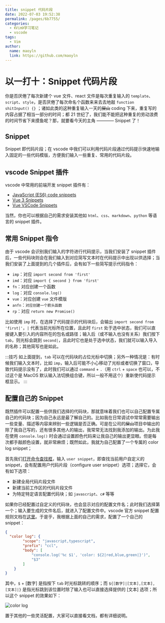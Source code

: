 ```yaml
---
title: snippet 代码片段
date: 2022-07-03 19:52:38
permalink: /pages/6b7755/
categories:
  - 《Vim》学习笔记
  - vscode
tags:
  - Vim
author:
  name: maoyln
  link: https://github.com/maoyln
---
```


# 以一打十：Snippet 代码片段

你是否厌倦了每次新建个 vue 文件、react 文件是每次重复输入的 `template`、`script`、`style`，是否厌倦了每次命名个函数来来去去地敲 `function shitInput() {}` ；诸如此类的这种重复输入一天的~~屎山~~ coding 下来，重复写的内容占据了相当一部分的时间；都 21 世纪了，我们能不能把这种重复的劳动浪费的时间节省下来摸鱼呢？那，就要看今天的主角 ———— Snippet 了！

## Snippet

Snippet 即代码片段；在 vscode 中我们可以利用代码片段通过代码提示快速地输入固定的一些代码模版，方便我们输入一些重复、常用的代码片段。

## vscode Snippet 插件

vscode 中常用的前端开发 snippet 插件有：

- [JavaScript (ES6) code snippets](https://marketplace.visualstudio.com/items?itemName=xabikos.JavaScriptSnippets)
- [Vue 3 Snippets](https://marketplace.visualstudio.com/items?itemName=hollowtree.vue-snippets)
- [Vue VSCode Snippets](https://marketplace.visualstudio.com/items?itemName=sdras.vue-vscode-snippets)

当然，你也可以根据自己的需求安装其他如 `html`、`css`、`markdown`、`python` 等语言的 snippet 插件。

## 常用 Snippet 指令

由于 vscode 会识别我们输入的字符进行代码提示，当我们安装了 snippet 插件后，一些代码块则会在我们输入到对应简写文本时在代码提示中出现以供选择；当我们安装了上面提到的几个插件后，会有如下一些简写提示代码指令：

- `imp`：对应 `import second from 'first'`
- `imd`：对应 `import { second } from 'first'`
- `fn`：对应创建一个函数
- `log`：对应 `console.log()`
- `vue`：对应创建 `vue` 文件模版
- `anfn`：`对应创建一个箭头函数`
- `rp`：对应 `return new Promise()`

比如使用 `imp` 时，在选择了代码提示的代码块后，会输出 `import second from 'first|'`，`|` 代表当前光标所在位置，且此时 `first` 处于选中状态，我们可以直接键入要引入的内容所在的包名或路径；输入后（或不输入也没有关系）我们按下 `tab`，则光标会跳到 `second|`，且此时它也是处于选中状态，我们就可以输入导入的名称；其他简写也是如此。

:::技巧
如上面提到，`tab` 可以在代码块的占位光标中切换；另外一种情况是：有时候我们输入文本时，比如 `imp`，输入后可能不小心移动了光标或者切换了窗口，导致代码提示没有了，此时我们可以通过 `command` + `.`（用 `ctrl` + `space` 也可以，不过这个是 MacOS 默认输入法切换组合键，所以一般不用这个）重新使代码提示框显示。
:::

## 配置自己的 Snippet

既然插件可以配置一些供我们选择的代码块，那就意味着我们也可以自己配置专属自己的代码块；因为自己永远是最了解自己的。比如我在日常调试中常常需要输出一些变量、描述等内容来辨别一些逻辑是否正确。可是在公司的~~屎山~~项目中输出的除了我自己写的，还有很多其他人的输出，我常常无法找到我添加的输出。为此我在使用 `console.log()` 时会通过设置颜色代码来让我自己的输出更显眼。但是每次都手敲颜色设置，就非常麻烦；既然如此，我就为自己配置了一个专属的 color log snippet；

首先我们[打开命令查找框](./day-21.md#查找命令)，输入 `user snippet`，即查找当前用户自定义的 snippet，会有配置用户代码片段（configure user snippet）选项；选择它，会有如下选项：

- 新建全局代码片段文件
- 新建当前工作区的代码片段文件
- 为特定特定语言配置代码块；如 `javascript`、`c#` 等等

如果你已经配置过自定义的代码块，也会显示对应的配置文件名；此时我们选择第一个；输入要生成的文件名后，就进入了配置文件中。vscode 官方 snippet 配置规则文档在[这里](https://code.visualstudio.com/docs/editor/userdefinedsnippets)。于是乎，我根据上面的自己的需求，配置了一个自己的 snippet：

```json
{
  "color log": {
		"scope": "javascript,typescript",
		"prefix": "ccl",
		"body": [
			"console.log('%c $1', 'color: ${2|red,blue,green|}')",
			"$3"
		]
	}
}
```

其中，`$` + [数字] 是指按下 `tab` 时光标跳转的顺序；而 `${[数字]|[文本],[文本],[文本]|}` 是指光标跳到该位置时除了输入也可以直接选择提供的 [文本] 选项；所以这个 snippet 的效果如下：

![color log](https://pic.imgdb.cn/item/62bf024d1d64b070667113c4.gif)

置于其他的一些灵活配置，大家可以直接看文档，都有详细说明。
